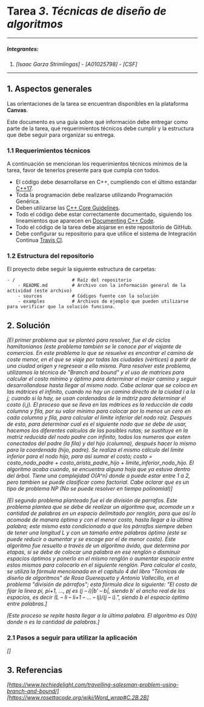 # Tarea *3*. *Técnicas de diseño de algoritmos*

---

##### Integrantes:
1. *[Isaac Garza Strimlingas]* - *[A01025798]* - *[CSF]*
---
## 1. Aspectos generales

Las orientaciones de la tarea se encuentran disponibles en la plataforma **Canvas**.

Este documento es una guía sobre qué información debe entregar como parte de la tarea, qué requerimientos técnicos debe cumplir y la estructura que debe seguir para organizar su entrega.


### 1.1 Requerimientos técnicos

A continuación se mencionan los requerimientos técnicos mínimos de la tarea, favor de tenerlos presente para que cumpla con todos.

* El código debe desarrollarse en C++, cumpliendo con el último estándar [C++17](https://isocpp.org/std/the-standard).
* Toda la programación debe realizarse utilizando Programación Genérica.
* Deben utilizarse las [C++ Core Guidelines](https://github.com/isocpp/CppCoreGuidelines/blob/master/CppCoreGuidelines.md).
* Todo el código debe estar correctamente documentado, siguiendo los lineamientos que aparecen en [Documenting C++ Code](https://developer.lsst.io/cpp/api-docs.html).
* Todo el código de la tarea debe alojarse en este repositorio de GitHub.
* Debe configurar su repositorio para que utilice el sistema de Integración Continua [Travis CI](https://travis-ci.org/).

### 1.2 Estructura del repositorio

El proyecto debe seguir la siguiente estructura de carpetas:
```
- / 			        # Raíz del repositorio
    - README.md			# Archivo con la información general de la actividad (este archivo)
    - sources  			# Códigos fuente con la solución
    - examples			# Archivos de ejemplo que pueden utilizarse para verificar que la solución funciona.
```

## 2. Solución

*[El primer problema que se planteó para resolver, fue el de ciclos hamiltonianos (este problema también se le conoce por el viajante de comercios. En este problema lo que se resuelve es encontrar el camino de coste menor, en el que se viaje por todas las ciudades (vértices) a partir de una ciudad origen y regresear a ella misma. Para resolver este problema, utilizamos la técnica de "Branch and bound" y el uso de matrices para calcular el costo mínimo y óptimo para determinar el mejor camino y seguir desarrollandose hasta llegar al mismo nodo. Cabe aclarar que se coloca en las mátrices el infinito, cuando no hay un camino directo de la ciudad i a la j; cuando si la hay, se usan cordenadas de la mátriz para determinar el costo (i,j). El proceso que se lleva en las mátrices es la reducción de cada columna y fila, por su valor mínimo para colocar por lo menos un cero en cada columna y fila, para calcular el límite inferior del nodo raíz. Después de esto, para determinar cual es el siguiente nodo que se debe de usar, hacemos los diferentes calculos de las posibles rutas; se sustituye en la matriz reducida del nodo padre con infinito, todos los numeros que esten conectados del padre (la fila) y del hijo (columna), después hacer lo mismo para la coordenada (hijo, padre). Se realiza el mismo cálculo del limite inferior para el nodo hijo, para así sumar el costo; costo = costo_nodo_padre + costo_arista_padre_hijo + limite_inferior_nodo_hijo. El algoritmo acaba cuando, se encuentra alguna hoja que ya estuvo dentro del árbol. Tiene una complejidad O(A^n) donde a puede estar entre 1 a 2, pero tambien se puede clasificar como factorial. Cabe aclarar que es un tipo de problema NP (No se puede resolver en tiempo polinomial)]*

*[El segundo problema planteado fue el de división de parrafos. Este problema plantea que se debe de realizar un algoritmo que, acomode un x cantidad de palabras en un espacio delimitado por renglón, para que así lo acomode de manera óptima y con el menor costo, hasta llegar a la última palabra; este mismo esta condicionado a que los párrafos siempre deben de tener una longitud L y con un tamaño entre palabras óptimo (este se puede reducir o aumentar y se escoge por el de menor costo). Este algoritmo fue resuelto a través de un algoritmo ávido, que determina por etapas, si se debe de colocar una palabra en ese renglón o disminuir espacios óptimos y ponerlo en el mismo renglón o aumentar espacio entre estos mismos para colocarlo en el siguiente renglón. Para calcular el costo, se utiliza la fórmula mencionada en el capítulo 4 del libro "Técnicas de diseño de algoritmos" de Rosa Guerequeta y Antonio Vallecillo, en el problema "división de párrafos"; esta fórmula dice lo siguiente: "El costo de fijar la línea pi, pi+1, ..., pj es (j – i)|b’ – b|, siendo b’ el ancho real de los espacios, es decir (L – li – li+1 – ... – lj)/(j – i).", siendo b el espacio óptimo entre palabras.]*

*[Este proceso se repite hasta llegar a la última palabra. El algoritmo es O(n) donde n es la cantidad de palabras.]*

### 2.1 Pasos a seguir para utilizar la aplicación

*[]*

## 3. Referencias

*[https://www.techiedelight.com/travelling-salesman-problem-using-branch-and-bound/]*
*[https://www.rosettacode.org/wiki/Word_wrap#C.2B.2B]*

